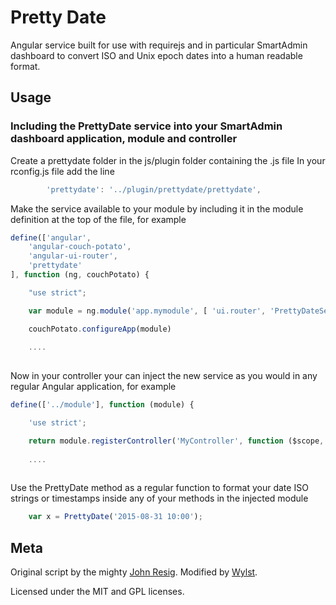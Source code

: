 Pretty Date
===========

Angular service built for use with requirejs and in particular SmartAdmin dashboard to convert ISO and Unix epoch dates into a human readable format.

## Usage

### Including the PrettyDate service into your SmartAdmin dashboard application, module and controller

Create a prettydate folder in the js/plugin folder containing the .js file
In your rconfig.js file add the line
```javascript
		'prettydate': '../plugin/prettydate/prettydate',
```

Make the service available to your module by including it in the module definition at the top of the file, for example

```javascript
define(['angular',
    'angular-couch-potato',
    'angular-ui-router',
	'prettydate'
], function (ng, couchPotato) {

    "use strict";

    var module = ng.module('app.mymodule', [ 'ui.router', 'PrettyDateService' ]);

    couchPotato.configureApp(module)
	
	....
	
```

Now in your controller your can inject the new service as you would in any regular Angular application, for example

```javascript
define(['../module'], function (module) {

    'use strict';

    return module.registerController('MyController', function ($scope, PrettyDate) {
					
	....
	
```

Use the PrettyDate method as a regular function to format your date ISO strings or timestamps inside any of your methods in the injected module

```javascript
	var x = PrettyDate('2015-08-31 10:00');
```

## Meta

Original script by the mighty [John Resig](https://github.com/jeresig).
Modified by [Wylst](https://github.com/wylst).

Licensed under the MIT and GPL licenses.